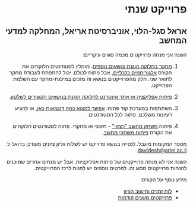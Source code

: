 <div dir='rtl' lang='he'>

# פרוייקט שנתי 
## אראל סגל-הלוי, אוניברסיטת אריאל, המחלקה למדעי המחשב

השנה אני מנחה פרוייקטים מכמה סוגים עיקריים:

1. [מחקר בחלוקה הוגנת ונושאים נוספים](research.md). מומלץ לסטודנטים הלוקחים את הקורס [אלגוריתמים כלכליים][alg], אבל פתוח לכולם. יכול להתפתח לעבודת מחקר לתואר שני.
חלק מהפרוייקטים בנושא זה מזכים במילגת-מחקר עם השלמת הפרוייקט.

2. [פיתוח אפליקציה או אתר אינטרנט לחלוקה הוגנת בנושאים הקשורים לשלטון](fair-politics.md).

3. השתתפות במערכת קוד פתוח:
 [אפשר למצוא כמה דוגמאות כאן](open-source.md), או להציע רעיונות משלכם. פתוח לכל הסטודנטים.

4. פיתוח [משחק מחשב "רציני"][seriousgames] - חינוכי או מחקרי. פתוח לסטודנטים הלוקחים את הקורס [פיתוח משחקי מחשב][gamedev].

מספר המקומות מוגבל. לפנייה בנושא פרוייקט יש לשלוח גליון ציונים מעודכן בדואל ל:
davidesh@ariel.ac.il

השנה אני לא מנחה פרוייקטים של פיתוח אפליקציות.
אבל יש מנחים אחרים שמוכנים להנחות פרוייקטים מסוג זה.
לפרטים נוספים יש לפנות לרכז הפרוייקטים.


מידע נוסף על הקורס:
* [לוח זמנים וחישוב הציון](timetable.md)
* [פרוייקטים משנים קודמות](past-projects.md)


</div>


[alg]: https://github.com/erelsgl-at-ariel/algorithms-5782
[fairdivision]: https://github.com/erelsgl-at-ariel/projects-5780/blob/master/fair-division-algorithms.pdf

[gamedev]: https://github.com/gamedev-at-ariel/gamedev-5782
[seriousgames]: https://en.wikipedia.org/wiki/Serious_games

